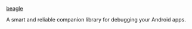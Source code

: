 [beagle](https://github.com/pandulapeter/beagle)

A smart and reliable companion library for debugging your Android apps.